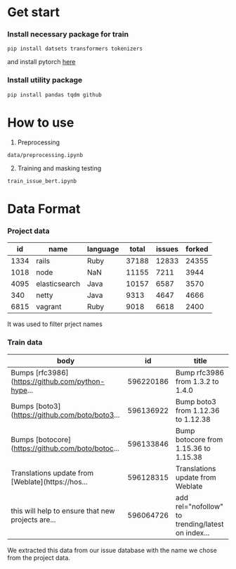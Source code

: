 # Get start

### Install necessary package for train
`pip install datsets transformers tokenizers`

and install pytorch [here](https://pytorch.org/)

### Install utility package
`pip install pandas tqdm github`


# How to use

1. Preprocessing

  `data/preprocessing.ipynb`

2. Training and masking testing

  `train_issue_bert.ipynb`


# Data Format

### Project data
|id|name|language|total|issues|forked|
|--|----|--------|-----|------|------|
|1334|rails|Ruby|37188|12833|24355|
|1018|node|NaN|11155|7211|3944|
|4095|elasticsearch|Java|10157|6587|3570|
|340|netty|Java|9313|4647|4666|
|6815|vagrant|Ruby|9018|6618|2400|

It was used to filter prject names

### Train data
body|id|title
----|--|----
Bumps [rfc3986](https://github.com/python-hype...|596220186|Bump rfc3986 from 1.3.2 to 1.4.0
Bumps [boto3](https://github.com/boto/boto3...|596136922|Bump boto3 from 1.12.36 to 1.12.38
Bumps [botocore](https://github.com/boto/botoc...|596133846|Bump botocore from 1.15.36 to 1.15.38
Translations update from [Weblate](https://hos...|596128315|Translations update from Weblate
this will help to ensure that new projects are...|596064726|add rel="nofollow" to trending/latest on index...

We extracted this data from our issue database with the name we chose from the project data.
